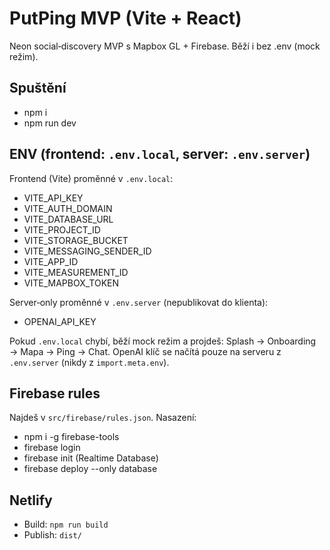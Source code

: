 # PutPing MVP (Vite + React)

Neon social‑discovery MVP s Mapbox GL + Firebase. Běží i bez .env (mock režim).

## Spuštění
- npm i
- npm run dev

## ENV (frontend: `.env.local`, server: `.env.server`)
Frontend (Vite) proměnné v `.env.local`:
- VITE_API_KEY
- VITE_AUTH_DOMAIN
- VITE_DATABASE_URL
- VITE_PROJECT_ID
- VITE_STORAGE_BUCKET
- VITE_MESSAGING_SENDER_ID
- VITE_APP_ID
- VITE_MEASUREMENT_ID
- VITE_MAPBOX_TOKEN

Server‑only proměnné v `.env.server` (nepublikovat do klienta):
- OPENAI_API_KEY

Pokud `.env.local` chybí, běží mock režim a projdeš: Splash → Onboarding → Mapa → Ping → Chat. OpenAI klíč se načítá pouze na serveru z `.env.server` (nikdy z `import.meta.env`).

## Firebase rules
Najdeš v `src/firebase/rules.json`. Nasazení:
- npm i -g firebase-tools
- firebase login
- firebase init (Realtime Database)
- firebase deploy --only database

## Netlify
- Build: `npm run build`
- Publish: `dist/`
